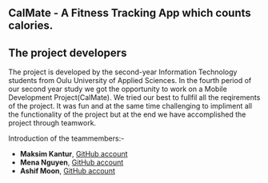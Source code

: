 ## CalMate - A Fitness Tracking App which counts calories.

## The project developers

The project is developed by the second-year Information Technology students from Oulu University of Applied Sciences.
In the fourth period of our second year study we got the opportunity to work on a Mobile Development Project(CalMate). We tried our best to fullfil all the reqirements of the project. 
It was fun and at the same time challenging to impliment all the functionality of the project but at the end we have accomplished the project through teamwork.

Introduction of the teammembers:-
- **Maksim Kantur**, [GitHub account](https://github.com/MaksimKantur)
- **Mena Nguyen**, [GitHub account](https://github.com/m3na02)
- **Ashif Moon**, [GitHub account](https://github.com/AshifkhaMoon)
